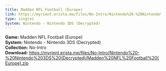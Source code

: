 ```yaml
---
title: Madden NFL Football (Europe)
link: https://myrient.erista.me/files/No-Intro/Nintendo%20-%20Nintendo%203DS%20(Decrypted)/Madden%20NFL%20Football%20(Europe).zip
type: single1
System: Nintendo - Nintendo 3DS (Decrypted)
---
```

<b>Game:</b> Madden NFL Football (Europe)<br>
<b>System:</b> Nintendo - Nintendo 3DS (Decrypted)<br>
<b>Collection:</b> No-Intro<br>
<b>Download:</b> https://myrient.erista.me/files/No-Intro/Nintendo%20-%20Nintendo%203DS%20(Decrypted)/Madden%20NFL%20Football%20(Europe).zip